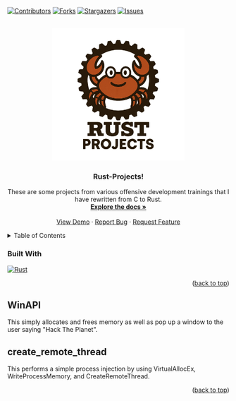 <a id="readme-top"></a>

[![Contributors][contributors-shield]][contributors-url]
[![Forks][forks-shield]][forks-url]
[![Stargazers][stars-shield]][stars-url]
[![Issues][issues-shield]][issues-url]

<!-- PROJECT LOGO -->
<br />
<div align="center">
  <a href="https://github.com/inev89/rust-projects">
    <img src="logo.png" alt="Logo" width="300" height="300">
  </a>

<h3 align="center">Rust-Projects!</h3>

  <p align="center">
    These are some projects from various offensive development trainings that I have rewritten from C to Rust.
    <br />
    <a href="https://github.com/inev89/rust-projects"><strong>Explore the docs »</strong></a>
    <br />
    <br />
    <a href="https://github.com/inev89/rust-projects">View Demo</a>
    &middot;
    <a href="https://github.com/inev89/rust-projects/issues/new?labels=bug&template=bug-report---.md">Report Bug</a>
    &middot;
    <a href="https://github.com/inev89/rust-projects/issues/new?labels=enhancement&template=feature-request---.md">Request Feature</a>
  </p>
</div>



<!-- TABLE OF CONTENTS -->
<details>
  <summary>Table of Contents</summary>
  <ol>
    <li>
      <a href="#about-the-project">About The Project</a>
      <ul>
        <li><a href="#built-with">Built With</a></li>
      </ul>
    </li>
    <li>
      <a href="#getting-started">Getting Started</a>
      <ul>
        <li><a href="#prerequisites">Prerequisites</a></li>
        <li><a href="#installation">Installation</a></li>
      </ul>
    </li>
    <li><a href="#winapi">WinAPI</a></li>
    <li><a href="#createremotethread">CreateRemoteThread</a></li>
  </ol>
</details>



### Built With

[![Rust][Rust]][rust-url]

<p align="right">(<a href="#readme-top">back to top</a>)</p>

## WinAPI
This simply allocates and frees memory as well as pop up a window to the user saying "Hack The Planet".

## create_remote_thread
This performs a simple process injection by using VirtualAllocEx, WriteProcessMemory, and CreateRemoteThread.


<p align="right">(<a href="#readme-top">back to top</a>)</p>



<!-- MARKDOWN LINKS & IMAGES -->
<!-- https://www.markdownguide.org/basic-syntax/#reference-style-links -->
[contributors-shield]: https://img.shields.io/github/contributors/inev89/rust-projects.svg?style=for-the-badge
[contributors-url]: https://github.com/inev89/rust-projects/graphs/contributors
[forks-shield]: https://img.shields.io/github/forks/inev89/rust-projects.svg?style=for-the-badge
[forks-url]: https://github.com/inev89/rust-projects/network/members
[stars-shield]: https://img.shields.io/github/stars/inev89/rust-projects.svg?style=for-the-badge
[stars-url]: https://github.com/inev89/rust-projects/stargazers
[issues-shield]: https://img.shields.io/github/issues/inev89/rust-projects.svg?style=for-the-badge
[issues-url]: https://github.com/inev89/rust-projects/issues
[rust]: https://shields.io/badge/-Rust-3776AB?style=flat&logo=rust
[rust-url]: https://rust-lang.org

